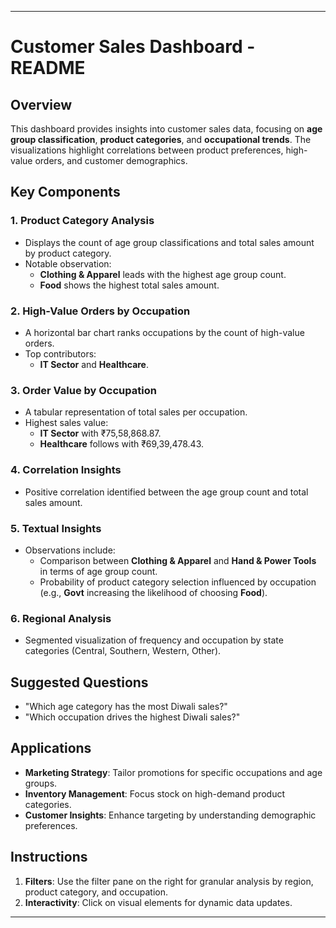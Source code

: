 

---

# Customer Sales Dashboard - README

## Overview
This dashboard provides insights into customer sales data, focusing on **age group classification**, **product categories**, and **occupational trends**. The visualizations highlight correlations between product preferences, high-value orders, and customer demographics.

## Key Components
### 1. **Product Category Analysis**
- Displays the count of age group classifications and total sales amount by product category.
- Notable observation:
  - **Clothing & Apparel** leads with the highest age group count.
  - **Food** shows the highest total sales amount.

### 2. **High-Value Orders by Occupation**
- A horizontal bar chart ranks occupations by the count of high-value orders.
- Top contributors:
  - **IT Sector** and **Healthcare**.

### 3. **Order Value by Occupation**
- A tabular representation of total sales per occupation.
- Highest sales value:
  - **IT Sector** with ₹75,58,868.87.
  - **Healthcare** follows with ₹69,39,478.43.

### 4. **Correlation Insights**
- Positive correlation identified between the age group count and total sales amount.

### 5. **Textual Insights**
- Observations include:
  - Comparison between **Clothing & Apparel** and **Hand & Power Tools** in terms of age group count.
  - Probability of product category selection influenced by occupation (e.g., **Govt** increasing the likelihood of choosing **Food**).

### 6. **Regional Analysis**
- Segmented visualization of frequency and occupation by state categories (Central, Southern, Western, Other).

## Suggested Questions
- "Which age category has the most Diwali sales?"
- "Which occupation drives the highest Diwali sales?"

## Applications
- **Marketing Strategy**: Tailor promotions for specific occupations and age groups.
- **Inventory Management**: Focus stock on high-demand product categories.
- **Customer Insights**: Enhance targeting by understanding demographic preferences.

## Instructions
1. **Filters**: Use the filter pane on the right for granular analysis by region, product category, and occupation.
2. **Interactivity**: Click on visual elements for dynamic data updates.

---

